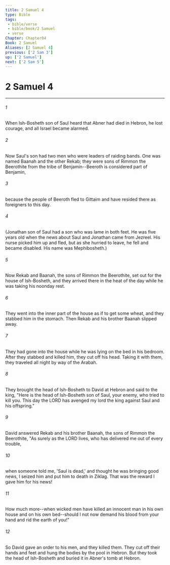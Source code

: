 ```yaml
---
title: 2 Samuel 4
type: Bible
tags:
 - bible/verse
 - bible/book/2 Samuel
 - verse
Chapter: Chapter04
Book: 2 Samuel
Aliases: [2 Samuel 4]
previous: ['2 Sam 3']
up: ['2 Samuel']
next: ['2 Sam 5']
---
```

# 2 Samuel 4

***


###### 1 
When Ish-Bosheth son of Saul heard that Abner had died in Hebron, he lost courage, and all Israel became alarmed. 

###### 2 
Now Saul's son had two men who were leaders of raiding bands. One was named Baanah and the other Rekab; they were sons of Rimmon the Beerothite from the tribe of Benjamin--Beeroth is considered part of Benjamin, 

###### 3 
because the people of Beeroth fled to Gittaim and have resided there as foreigners to this day. 

###### 4 
(Jonathan son of Saul had a son who was lame in both feet. He was five years old when the news about Saul and Jonathan came from Jezreel. His nurse picked him up and fled, but as she hurried to leave, he fell and became disabled. His name was Mephibosheth.) 

###### 5 
Now Rekab and Baanah, the sons of Rimmon the Beerothite, set out for the house of Ish-Bosheth, and they arrived there in the heat of the day while he was taking his noonday rest. 

###### 6 
They went into the inner part of the house as if to get some wheat, and they stabbed him in the stomach. Then Rekab and his brother Baanah slipped away. 

###### 7 
They had gone into the house while he was lying on the bed in his bedroom. After they stabbed and killed him, they cut off his head. Taking it with them, they traveled all night by way of the Arabah. 

###### 8 
They brought the head of Ish-Bosheth to David at Hebron and said to the king, "Here is the head of Ish-Bosheth son of Saul, your enemy, who tried to kill you. This day the LORD has avenged my lord the king against Saul and his offspring." 

###### 9 
David answered Rekab and his brother Baanah, the sons of Rimmon the Beerothite, "As surely as the LORD lives, who has delivered me out of every trouble, 

###### 10 
when someone told me, 'Saul is dead,' and thought he was bringing good news, I seized him and put him to death in Ziklag. That was the reward I gave him for his news! 

###### 11 
How much more--when wicked men have killed an innocent man in his own house and on his own bed--should I not now demand his blood from your hand and rid the earth of you!" 

###### 12 
So David gave an order to his men, and they killed them. They cut off their hands and feet and hung the bodies by the pool in Hebron. But they took the head of Ish-Bosheth and buried it in Abner's tomb at Hebron. 

